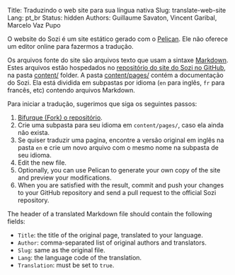 Title: Traduzindo o web site para sua língua nativa
Slug: translate-web-site
Lang: pt_br
Status: hidden
Authors: Guillaume Savaton, Vincent Garibal, Marcelo Vaz Pupo

O website do Sozi é um site estático gerado com o [Pelican](http://blog.getpelican.com/).
Ele não oferece um editor online para fazermos a tradução.

Os arquivos fonte do site são arquivos texto que usam a sintaxe [Markdown](http://daringfireball.net/projects/markdown/syntax).
Estes arquivos estão hospedados no [repositório do site do Sozi no GitHub](https://github.com/senshu/Sozi-website), na pasta
[content/](https://github.com/senshu/Sozi-website/tree/master/content) folder.
A pasta [content/pages/](https://github.com/senshu/Sozi-website/tree/master/content/pages) contém
a documentação do Sozi.
Ela está dividida em subpastas por idioma (`en` para inglês, `fr` para francês, etc)
contendo arquivos Markdown.

Para iniciar a tradução, sugerimos que siga os seguintes passos:

1. [Bifurque (Fork) o repositório](https://github.com/senshu/Sozi-website/fork).
2. Crie uma subpasta para seu idioma em `content/pages/`, caso ela ainda não exista.
3. Se quiser traduzir uma pagina, encontre a versão original em inglês na pasta `en` e crie um novo arquivo com o mesmo nome na subpasta de seu idioma.
4. Edit the new file.
5. Optionally, you can use Pelican to generate your own copy of the site and preview your modifications.
6. When you are satisfied with the result, commit and push your changes to your GitHub repository and send a pull request to the official Sozi repository.

The header of a translated Markdown file should contain the following fields:

* `Title`: the title of the original page, translated to your language.
* `Author`: comma-separated list of original authors and translators.
* `Slug`: same as the original file.
* `Lang`: the language code of the translation.
* `Translation`: must be set to `true`.

